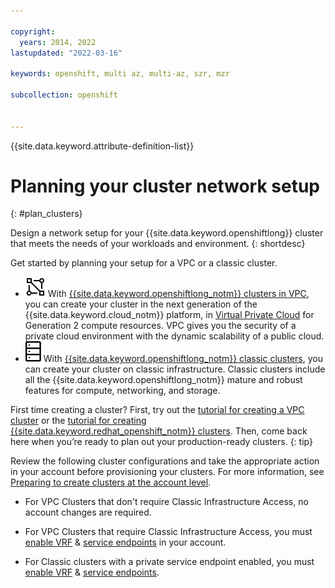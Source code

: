 ```yaml
---

copyright: 
  years: 2014, 2022
lastupdated: "2022-03-16"

keywords: openshift, multi az, multi-az, szr, mzr

subcollection: openshift


---
```


{{site.data.keyword.attribute-definition-list}}


# Planning your cluster network setup   
{: #plan_clusters}

Design a network setup for your {{site.data.keyword.openshiftlong}} cluster that meets the needs of your workloads and environment.
{: shortdesc}

Get started by planning your setup for a VPC or a classic cluster.
- ![VPC infrastructure provider icon.](images/icon-vpc-2.svg) With [{{site.data.keyword.openshiftlong_notm}} clusters in VPC](/docs/containers?topic=containers-plan_vpc_basics), you can create your cluster in the next generation of the {{site.data.keyword.cloud_notm}} platform, in [Virtual Private Cloud](/docs/vpc?topic=vpc-about-vpc) for Generation 2 compute resources. VPC gives you the security of a private cloud environment with the dynamic scalability of a public cloud.
- ![Classic infrastructure provider icon.](images/icon-classic-2.svg) With [{{site.data.keyword.openshiftlong_notm}} classic clusters](/docs/containers?topic=containers-plan_basics), you can create your cluster on classic infrastructure. Classic clusters include all the {{site.data.keyword.openshiftlong_notm}} mature and robust features for compute, networking, and storage.

First time creating a cluster? First, try out the [tutorial for creating a VPC cluster](/docs/openshift?topic=openshift-vpc_rh_tutorial) or the [tutorial for creating {{site.data.keyword.redhat_openshift_notm}} clusters](/docs/openshift?topic=openshift-openshift_tutorial). Then, come back here when you’re ready to plan out your production-ready clusters.
{: tip}

Review the following cluster configurations and take the appropriate action in your account before provisioning your clusters. For more information, see [Preparing to create clusters at the account level](/docs/openshift?topic=openshift-clusters#cluster_prepare).

- For VPC Clusters that don't require Classic Infrastructure Access, no account changes are required.

- For VPC Clusters that require Classic Infrastructure Access, you must [enable VRF](/docs/account?topic=account-vrf-service-endpoint&interface=ui#vrf) & [service endpoints](/docs/account?topic=account-vrf-service-endpoint&interface=ui#service-endpoint) in your account.

- For Classic clusters with a private service endpoint enabled, you must [enable VRF](/docs/account?topic=account-vrf-service-endpoint&interface=ui#vrf) & [service endpoints](/docs/account?topic=account-vrf-service-endpoint&interface=ui#service-endpoint).






